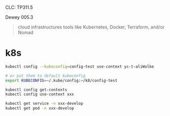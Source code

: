 CLC: TP311.5

Dewey 005.3

> cloud infrastructures tools like Kubernetes, Docker, Terraform, and/or Nomad

# k8s

```sh
kubectl config --kubeconfig=config-test use-context yc-t-aliWolke

# or put them to default kubeconfig
export KUBECONFIG=~/.kube/config:~/k8/config-test

kubectl config get-contexts
kubectl config use-context xxx

kubectl get service -n xxx-develop
kubectl get pod -n xxx-develop
```
